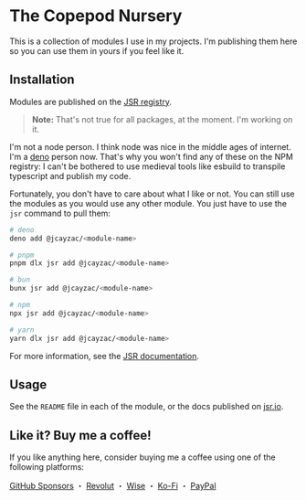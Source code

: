 # The Copepod Nursery

This is a collection of modules I use in my projects. I'm publishing them here so you can use them in yours if you feel like it.

## Installation

Modules are published on the [JSR registry](https://jsr.io/@jcayzac).

> **Note:** That's not true for all packages, at the moment. I'm working on it.

I'm not a node person. I think node was nice in the middle ages of internet. I'm a [deno](https://deno.land/) person now. That's why you won't find any of these on the NPM registry: I can't be bothered to use medieval tools like esbuild to transpile typescript and publish my code.

Fortunately, you don't have to care about what I like or not. You can still use the modules as you would use any other module. You just have to use the `jsr` command to pull them:

```sh
# deno
deno add @jcayzac/<module-name>

# pnpm
pnpm dlx jsr add @jcayzac/<module-name>

# bun
bunx jsr add @jcayzac/<module-name>

# npm
npx jsr add @jcayzac/<module-name>

# yarn
yarn dlx jsr add @jcayzac/<module-name>
```

For more information, see the [JSR documentation](https://jsr.io/docs/using-packages).

## Usage

See the `README` file in each of the module, or the docs published on [jsr.io](jsr.io).

## Like it? Buy me a coffee!

If you like anything here, consider buying me a coffee using one of the following platforms:

[GitHub Sponsors](https://github.com/sponsors/jcayzac) ・ [Revolut](https://revolut.me/julienswap) ・ [Wise](https://wise.com/pay/me/julienc375) ・ [Ko-Fi](https://ko-fi.com/jcayzac) ・ [PayPal](https://paypal.me/jcayzac)
